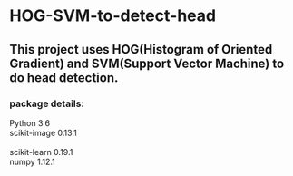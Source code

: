 # HOG-SVM-to-detect-head
## This project uses HOG(Histogram of Oriented Gradient) and SVM(Support Vector Machine) to do head detection. </br>
### package details:
Python 3.6 </br>
scikit-image        0.13.1      </br>  
scikit-learn        0.19.1      </br>
numpy               1.12.1      </br>


